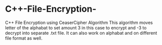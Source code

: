 # C++-File-Encryption-

C++ File Encryption using CeaserCipher Algorithm
This algorithm moves letter of the alphabat to set amount 3 in this case
to encrypt and -3 to decrypt into separate .txt file.
It can also work on alphabat and on different file format as well.
